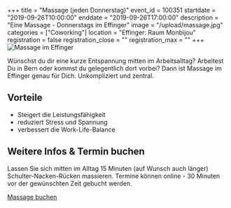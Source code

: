 +++
title = "Massage (jeden Donnerstag)"
event_id = 100351
startdate = "2019-09-26T10:00:00"
enddate = "2019-09-26T17:00:00"
description = "Eine Massage - Donnerstags im Effinger"
image = "/upload/massage.jpg"
categories = ["Coworking"]
location = "Effinger: Raum Monbijou"
registration = false
registration_close = ""
registration_max = ""
+++
![Massage im Effinger](/upload/massage.jpg)

<div class="lead">
Wünschst du dir eine kurze Entspannung mitten im Arbeitsalltag? Arbeitest Du in Bern oder kommst du gelegentlich dort vorbei? Dann ist Massage im Effinger genau für Dich. Unkompliziert und zentral.
</div>

## Vorteile 

* Steigert die Leistungsfähigkeit
* reduziert Stress und Spannung 
* verbessert die Work-Life-Balance


## Weitere Infos & Termin buchen

Lassen Sie sich mitten im Alltag 15 Minuten (auf Wunsch auch länger) Schulter-Nacken-Rücken massieren.
Termine können online - 30 Minuten vor der gewünschten Zeit gebucht werden.

<a target="_blank" href="https://3-bewegt.youcanbook.me" class="btn btn-mod btn-border btn-round btn-medium">Massage buchen</a>
